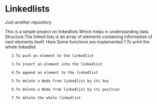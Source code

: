 # Linkedlists
Just another repository

This is a simple project on linkedlists.Which helps in understanding data Structure.The linked lists is an array of elements containing information of next elements itself.
Here Some functions are implemented 
       1.To print the whole linkedlist
       
       2.To push an element to the linkedlist
       
       3.To insert an element into the linkedlist
       
       4.To append an element to the linkedlist
       
       5.To delete a Node from linkedlist by its key
       
       6.To delete a Node from linkedlist by its position
       
       7.To delete the whole linkedlist
